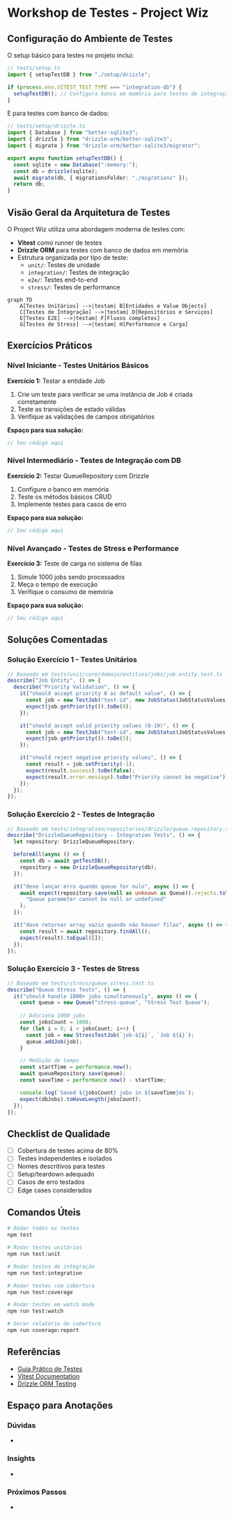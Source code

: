 # Workshop de Testes - Project Wiz

## Configuração do Ambiente de Testes

O setup básico para testes no projeto inclui:

```typescript
// tests/setup.ts
import { setupTestDB } from "./setup/drizzle";

if (process.env.VITEST_TEST_TYPE === "integration-db") {
  setupTestDB(); // Configura banco em memória para testes de integração
}
```

E para testes com banco de dados:

```typescript
// tests/setup/drizzle.ts
import { Database } from "better-sqlite3";
import { drizzle } from "drizzle-orm/better-sqlite3";
import { migrate } from "drizzle-orm/better-sqlite3/migrator";

export async function setupTestDB() {
  const sqlite = new Database(":memory:");
  const db = drizzle(sqlite);
  await migrate(db, { migrationsFolder: "./migrations" });
  return db;
}
```

## Visão Geral da Arquitetura de Testes

O Project Wiz utiliza uma abordagem moderna de testes com:

- **Vitest** como runner de testes
- **Drizzle ORM** para testes com banco de dados em memória
- Estrutura organizada por tipo de teste:
  - `unit/`: Testes de unidade
  - `integration/`: Testes de integração
  - `e2e/`: Testes end-to-end
  - `stress/`: Testes de performance

```mermaid
graph TD
    A[Testes Unitários] -->|testam| B[Entidades e Value Objects]
    C[Testes de Integração] -->|testam| D[Repositórios e Serviços]
    E[Testes E2E] -->|testam| F[Fluxos completos]
    G[Testes de Stress] -->|testam| H[Performance e Carga]
```

## Exercícios Práticos

### Nível Iniciante - Testes Unitários Básicos

**Exercício 1:** Testar a entidade Job

1. Crie um teste para verificar se uma instância de Job é criada corretamente
2. Teste as transições de estado válidas
3. Verifique as validações de campos obrigatórios

**Espaço para sua solução:**
```typescript
// Seu código aqui
```

### Nível Intermediário - Testes de Integração com DB

**Exercício 2:** Testar QueueRepository com Drizzle

1. Configure o banco em memória
2. Teste os métodos básicos CRUD
3. Implemente testes para casos de erro

**Espaço para sua solução:**
```typescript
// Seu código aqui
```

### Nível Avançado - Testes de Stress e Performance

**Exercício 3:** Teste de carga no sistema de filas

1. Simule 1000 jobs sendo processados
2. Meça o tempo de execução
3. Verifique o consumo de memória

**Espaço para sua solução:**
```typescript
// Seu código aqui
```

## Soluções Comentadas

### Solução Exercício 1 - Testes Unitários

```typescript
// Baseado em tests/unit/core/domain/entities/jobs/job.entity.test.ts
describe("Job Entity", () => {
  describe("Priority Validation", () => {
    it("should accept priority 0 as default value", () => {
      const job = new TestJob("test-id", new JobStatus(JobStatusValues.WAITING));
      expect(job.getPriority()).toBe(0);
    });

    it("should accept valid priority values (0-10)", () => {
      const job = new TestJob("test-id", new JobStatus(JobStatusValues.WAITING), 5);
      expect(job.getPriority()).toBe(5);
    });

    it("should reject negative priority values", () => {
      const result = job.setPriority(-1);
      expect(result.success).toBe(false);
      expect(result.error.message).toBe("Priority cannot be negative");
    });
  });
});
```

### Solução Exercício 2 - Testes de Integração

```typescript
// Baseado em tests/integration/repositories/drizzle/queue.repository.test.ts
describe("DrizzleQueueRepository - Integration Tests", () => {
  let repository: DrizzleQueueRepository;

  beforeAll(async () => {
    const db = await getTestDB();
    repository = new DrizzleQueueRepository(db);
  });

  it("deve lançar erro quando queue for nulo", async () => {
    await expect(repository.save(null as unknown as Queue)).rejects.toThrow(
      "Queue parameter cannot be null or undefined"
    );
  });

  it("deve retornar array vazio quando não houver filas", async () => {
    const result = await repository.findAll();
    expect(result).toEqual([]);
  });
});
```

### Solução Exercício 3 - Testes de Stress

```typescript
// Baseado em tests/stress/queue.stress.test.ts
describe("Queue Stress Tests", () => {
  it("should handle 1000+ jobs simultaneously", async () => {
    const queue = new Queue("stress-queue", "Stress Test Queue");
    
    // Adiciona 1000 jobs
    const jobsCount = 1000;
    for (let i = 0; i < jobsCount; i++) {
      const job = new StressTestJob(`job-${i}`, `Job ${i}`);
      queue.addJob(job);
    }

    // Medição de tempo
    const startTime = performance.now();
    await queueRepository.save(queue);
    const saveTime = performance.now() - startTime;

    console.log(`Saved ${jobsCount} jobs in ${saveTime}ms`);
    expect(dbJobs).toHaveLength(jobsCount);
  });
});
```

## Checklist de Qualidade

- [ ] Cobertura de testes acima de 80%
- [ ] Testes independentes e isolados
- [ ] Nomes descritivos para testes
- [ ] Setup/teardown adequado
- [ ] Casos de erro testados
- [ ] Edge cases considerados

## Comandos Úteis

```bash
# Rodar todos os testes
npm test

# Rodar testes unitários
npm run test:unit

# Rodar testes de integração
npm run test:integration

# Rodar testes com cobertura
npm run test:coverage

# Rodar testes em watch mode
npm run test:watch

# Gerar relatório de cobertura
npm run coverage:report
```

## Referências

- [Guia Prático de Testes](./03.1-practical-testing-examples.md)
- [Vitest Documentation](https://vitest.dev/)
- [Drizzle ORM Testing](https://orm.drizzle.team/docs/tests)

## Espaço para Anotações

### Dúvidas
- 

### Insights
- 

### Próximos Passos
-